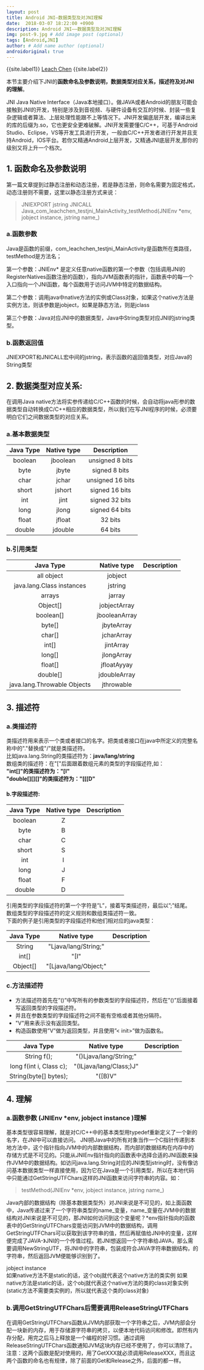```yaml
---
layout: post
title: Android JNI—数据类型及对JNI理解
date:  2018-03-07 18:22:00 +0900  
description: Android JNI——数据类型及对JNI理解
img: post-9.jpg # Add image post (optional)
tags: [Android,JNI]
author: # Add name author (optional)
androidoriginal: true
---
```


{{site.label1}} <a href="https://www.leachchen.com/" target="\_blank">Leach Chen</a> {{site.label2}}

本节主要介绍下JNI的**函数命名及参数说明，数据类型对应关系，描述符及对JNI的理解**。

JNI Java Native Interface（Java本地接口）。做JAVA或者Android的朋友可能会接触到JNI的开发，特别是涉及到音视频、与硬件设备有交互的时候、封装一些复杂逻辑或者算法、上层处理性能跟不上等情况下。JNI开发偏底层开发，编译出来的库的后缀为.so，它也更安全更难破解。JNI开发需要懂C/C++，可基于Android Studio、Eclipse，VS等开发工具进行开发，一般由C/C++开发者进行开发并且支持Android，IOS平台。若你又精通Android上层开发，又精通JNI底层开发,那你的级别又将上升一个档次。

## **1. 函数命名及参数说明** ##
第一篇文章提到过静态注册和动态注册，若是静态注册，则命名需要为固定格式，动态注册则不需要，这里以静态注册方式来说：
>JNIEXPORT jstring JNICALL Java_com_leachchen_testjni_MainActivity_testMethod(JNIEnv \*env, jobject instance, jstring name_)

### **a.函数参数** ###
Java是函数的前缀，com_leachchen_testjni_MainActivity是函数所在类路径，testMethod是方法名；<br>

第一个参数：JNIEnv* 是定义任意native函数的第一个参数（包括调用JNI的RegisterNatives函数注册的函数），指向JVM函数表的指针，函数表中的每一个入口指向一个JNI函数，每个函数用于访问JVM中特定的数据结构。

第二个参数：调用java中native方法的实例或Class对象，如果这个native方法是实例方法，则该参数是jobject，如果是静态方法，则是jclass

第三个参数：Java对应JNI中的数据类型，Java中String类型对应JNI的jstring类型。

### **b.函数返回值** ###
JNIEXPORT和JNICALL宏中间的jstring，表示函数的返回值类型，对应Java的String类型

## **2. <a href="http://blog.csdn.net/xyang81/article/details/42047899" style="text-decoration: none;" target="\_blank"  title="点击前往">数据类型对应关系:</a>** ##   
在调用Java native方法将实参传递给C/C++函数的时候，会自动将java形参的数据类型自动转换成C/C++相应的数据类型，所以我们在写JNI程序的时候，必须要明白它们之间数据类型的对应关系。

### **a.基本数据类型** ###

Java Type | Native type | Description
:-: | :-: | :-:
boolean  | jboolean| unsigned 8 bits
byte | jbyte | signed 8 bits
char | jchar | unsigned 16 bits
short | jshort | signed 16 bits
int | jint | signed 32 bits
long | jlong | signed 64 bits
float | jfloat | 32 bits
double | jdouble | 64 bits

### **b.引用类型** ###

Java Type | Native type | Description
:-: | :-: | :-:
all object  | jobject|
java.lang.Class instances | jstring |
arrays | jarray |
Object[] | jobjectArray |
boolean[] | jbooleanArray |
byte[] | jbyteArray |
char[] | jcharArray |
int[] | jintArray |
long[] | jlongArray |
float[] | jfloatAyyay |
double[] | jdoubleArray |
java.lang.Throwable Objects | jthrowable |

## **3. <a href="http://blog.csdn.net/likuan0214/article/details/52584785" style="text-decoration: none;" target="\_blank"  title="点击前往">描述符</a>** ##  
### **a.类描述符** ###
类描述符用来表示一个类或者接口的名字。把类或者接口在java中所定义的完整名称中的"."替换成"/"就是类描述符。<br>
比如java.lang.String的类描述符为：**java/lang/string**<br>
数组类的描述符：在"["后面跟着数组元素的类型的字段描述符,如：<br>
**"int[]"**的类描述符为：**"[I"**<br>
**"double[][][]"**的类描述符为：**"[[[D"**<br>

#### **b.字段描述符:** ####

Java Type | Native type | Description
:-: | :-: | :-:
boolean  | Z|
byte | B |
char | C |
short | S |
int | I |
long | J |
float | F |
double | D |

引用类型的字段描述符的第一个字符是”L”，接着写类描述符，最后以”;”结尾。<br>
数组类型的字段描述符的定义规则和数组类描述符一致。 <br>
下面的例子是引用类型的字段描述符和他们相对应的java类型：<br>

Java Type | Native type | Description
:-: | :-: | :-:
String  | "Ljava/lang/String;"|
int[] | "[I" |
Object[] | "[Ljava/lang/Object;" |

### **c.方法描述符** ###
- 方法描述符首先在”()”中写所有的参数类型的字段描述符，然后在”()”后面接着写返回类型的字段描述符。
- 并且在参数类型的字段描述符之间不能有空格或者其他分隔符。
- "V"用来表示没有返回类型。
- 构造函数使用”V”做为返回类型，并且使用”< init>”做为函数名。

Java Type | Native type | Description
:-: | :-: | :-:
String f();  | 	"()Ljava/lang/String;"|
long f(int i, Class c); | "(ILjava/lang/Class;)J" |
String(byte[] bytes); | 	"([B)V" |

## **4. 理解** ##   
### **a.函数参数 (JNIEnv \*env, jobject instance )理解** ###
基本类型很容易理解，就是对C/C++中的基本类型用typedef重新定义了一个新的名字，在JNI中可以直接访问。
JNI把Java中的所有对象当作一个C指针传递到本地方法中，这个指针指向JVM中的内部数据结构，而内部的数据结构在内存中的存储方式是不可见的。只能从JNIEnv指针指向的函数表中选择合适的JNI函数来操作JVM中的数据结构。如访问java.lang.String对应的JNI类型jstring时，没有像访问基本数据类型一样直接使用，因为它在Java是一个引用类型，所以在本地代码中只能通过GetStringUTFChars这样的JNI函数来访问字符串的内容。如：
>testMethod(JNIEnv \*env, jobject instance, jstring name_)

Java内部的数据结构（除基本数据类型外）对JNI来说是不可见的，如上面函数中，Java传递过来了一个字符串类型的name_变量，name_变量在JVM中的数据结构对JNI来说是不可见的，那JNI如何访问到这个变量呢？\*env指针指向的函数表中的GetStringUTFChars变能访问到JVM中的数据结构，调用GetStringUTFChars可以获取到该字符串的值，然后再赋值给JNI中的变量，这样便完成了JAVA-》JNI的一个传值过程。若JNI想返回一个字符串给JAVA，那么需要调用NewStringUTF，将JNI中的字符串，包装成符合JAVA字符串数据结构，的字符串，然后返回JVM便能够识别到了。

jobject instance<br>
如果native方法不是static的话，这个obj就代表这个native方法的类实例
如果native方法是static的话，这个obj就代表这个native方法的类的class对象实例(static方法不需要类实例的，所以就代表这个类的class对象)

### **b.调用GetStringUTFChars后需要调用ReleaseStringUTFChars** ###
在调用GetStringUTFChars函数从JVM内部获取一个字符串之后，JVM内部会分配一块新的内存，用于存储源字符串的拷贝，以便本地代码访问和修改。即然有内存分配，用完之后马上释放是一个编程的好习惯。通过调用ReleaseStringUTFChars函数通知JVM这块内存已经不使用了，你可以清除了。注意：这两个函数是配对使用的，用了GetXXX就必须调用ReleaseXXX，而且这两个函数的命名也有规律，除了前面的Get和Release之外，后面的都一样。
